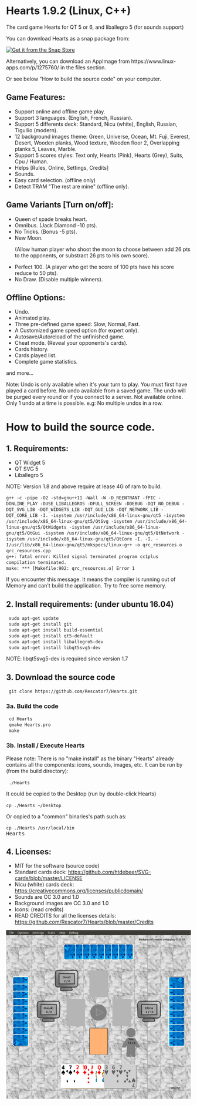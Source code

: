 # Hearts 1.9.2 (Linux, C++)
The card game Hearts for QT 5 or 6, and liballegro 5 (for sounds support)

<p>You can download Hearts as a snap package from:</p>

<a href="https://snapcraft.io/hearts">
  <img alt="Get it from the Snap Store" src="https://snapcraft.io/static/images/badges/en/snap-store-black.svg"/></a>
<br>
<p>Alternatively, you can download an AppImage from https://www.linux-apps.com/p/1275760/ in the files section.</p>
<p>Or see below "How to build the source code" on your computer.</p>

## Game Features:
- Support online and offline game play.
- Support 3 languages. (English, French, Russian). 
- Support 5 differents deck: Standard, Nicu (white), English, Russian, Tigullio (modern).
- 12 background images theme: Green, Universe, Ocean, Mt. Fuji, Everest, Desert,
                              Wooden planks, Wood texture, Wooden floor 2, Overlapping planks 5,
                              Leaves, Marble.
- Support 5 scores styles: Text only, Hearts (Pink), Hearts (Grey), Suits, Cpu / Human.
- Helps [Rules, Online, Settings, Credits]
- Sounds.
- Easy card selection. (offline only)
- Detect TRAM "The rest are mine" (offline only).

## Game Variants [Turn on/off]:
- Queen of spade breaks heart.
- Omnibus.   (Jack Diamond -10 pts).
- No Tricks. (Bonus -5 pts).
- New Moon. <p>(Allow human player who shoot the moon to choose between add 26 pts to the opponents, or 
             substract 26 pts to his own score).</p>
- Perfect 100. (A player who get the score of 100 pts have his score reduce to 50 pts).
- No Draw.   (Disable multiple winners).

## Offline Options:
- Undo. 
- Animated play.
- Three pre-defined game speed: Slow, Normal, Fast. 
- A Customized game speed option (for expert only).
- Autosave/Autoreload of the unfinished game.
- Cheat mode. (Reveal your opponents's cards).
- Cards history.
- Cards played list.
- Complete game statistics.
<p>and more...</p>
<p>Note: Undo is only available when it's your turn to play. You must first have played a card before.
  No undo available from a saved game. The undo will be purged every round or if you connect to a server. 
  Not available online. Only 1 undo at a time is possible. e.g: No multiple undos in a row.</p>

# How to build the source code.

## 1. Requirements:
- QT Widget 5
- QT SVG 5
- Liballegro 5

<p>NOTE: Version 1.8 and above require at lease 4G of ram to build.</p>
<pre><code>g++ -c -pipe -O2 -std=gnu++11 -Wall -W -D_REENTRANT -fPIC -DONLINE_PLAY -DUSE_LIBALLEGRO5 -DFULL_SCREEN -DDEBUG -DQT_NO_DEBUG -DQT_SVG_LIB -DQT_WIDGETS_LIB -DQT_GUI_LIB -DQT_NETWORK_LIB -DQT_CORE_LIB -I. -isystem /usr/include/x86_64-linux-gnu/qt5 -isystem /usr/include/x86_64-linux-gnu/qt5/QtSvg -isystem /usr/include/x86_64-linux-gnu/qt5/QtWidgets -isystem /usr/include/x86_64-linux-gnu/qt5/QtGui -isystem /usr/include/x86_64-linux-gnu/qt5/QtNetwork -isystem /usr/include/x86_64-linux-gnu/qt5/QtCore -I. -I. -I/usr/lib/x86_64-linux-gnu/qt5/mkspecs/linux-g++ -o qrc_resources.o qrc_resources.cpp
g++: fatal error: Killed signal terminated program cc1plus
compilation terminated.
make: *** [Makefile:902: qrc_resources.o] Error 1</code></pre>

<p>If you encounter this message. It means the compiler is running out of Memory and can't build the application. Try to free some memory.</p>

## 2. Install requirements: (under ubuntu 16.04)
<pre><code> sudo apt-get update
 sudo apt-get install git
 sudo apt-get install build-essential
 sudo apt-get install qt5-default
 sudo apt-get install liballegro5-dev
 sudo apt-get install libqt5svg5-dev</code></pre>
   
<p>NOTE: libqt5svg5-dev is required since version 1.7</p>

## 3. Download the source code
<pre><code> git clone https://github.com/Rescator7/Hearts.git</code></pre>
   
### 3a. Build the code
<pre><code> cd Hearts
 qmake Hearts.pro
 make</code></pre>
 
### 3b. Install / Execute Hearts
<p>Please note: There is no "make install" as the binary "Hearts" already contains all the components: icons, sounds, images, etc. It can be run by (from the build directory):</p> 
<code> ./Hearts</code>
<p></p>
<p>It could be copied to the Desktop (run by double-click Hearts)</p>
<code>cp ./Hearts ~/Desktop</code>
<p></p>
<p>Or copied to a "common" binaries's path such as:</p>
<pre><code>cp ./Hearts /usr/local/bin</code>
Hearts</code></pre>
   
## 4. Licenses: 
 - MIT for the software (source code)
 - Standard cards deck: https://github.com/htdebeer/SVG-cards/blob/master/LICENSE
 - Nicu (white) cards deck: https://creativecommons.org/licenses/publicdomain/
 - Sounds are CC 3.0 and 1.0
 - Background images are CC 3.0 and 1.0
 - Icons: (read credits)
 - READ CREDITS for all the licenses details: https://github.com/Rescator7/Hearts/blob/master/Credits

![screenshoot](https://github.com/Rescator7/Hearts/blob/master/screenshot/SCR1-hearts-1.9.jpg)
